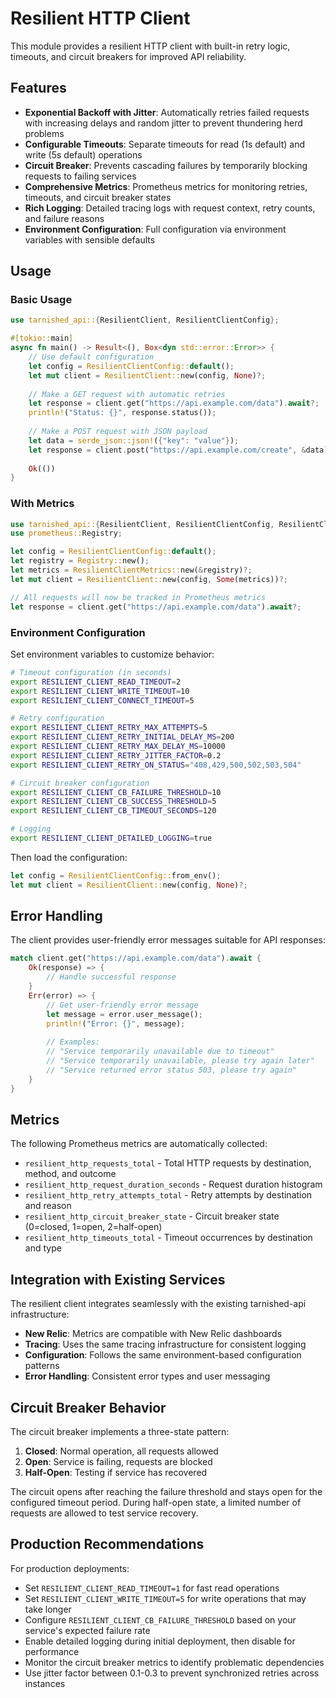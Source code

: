 # Resilient HTTP Client

This module provides a resilient HTTP client with built-in retry logic, timeouts, and circuit breakers for improved API reliability.

## Features

- **Exponential Backoff with Jitter**: Automatically retries failed requests with increasing delays and random jitter to prevent thundering herd problems
- **Configurable Timeouts**: Separate timeouts for read (1s default) and write (5s default) operations
- **Circuit Breaker**: Prevents cascading failures by temporarily blocking requests to failing services
- **Comprehensive Metrics**: Prometheus metrics for monitoring retries, timeouts, and circuit breaker states
- **Rich Logging**: Detailed tracing logs with request context, retry counts, and failure reasons
- **Environment Configuration**: Full configuration via environment variables with sensible defaults

## Usage

### Basic Usage

```rust
use tarnished_api::{ResilientClient, ResilientClientConfig};

#[tokio::main]
async fn main() -> Result<(), Box<dyn std::error::Error>> {
    // Use default configuration
    let config = ResilientClientConfig::default();
    let mut client = ResilientClient::new(config, None)?;
    
    // Make a GET request with automatic retries
    let response = client.get("https://api.example.com/data").await?;
    println!("Status: {}", response.status());
    
    // Make a POST request with JSON payload
    let data = serde_json::json!({"key": "value"});
    let response = client.post("https://api.example.com/create", &data).await?;
    
    Ok(())
}
```

### With Metrics

```rust
use tarnished_api::{ResilientClient, ResilientClientConfig, ResilientClientMetrics};
use prometheus::Registry;

let config = ResilientClientConfig::default();
let registry = Registry::new();
let metrics = ResilientClientMetrics::new(&registry)?;
let mut client = ResilientClient::new(config, Some(metrics))?;

// All requests will now be tracked in Prometheus metrics
let response = client.get("https://api.example.com/data").await?;
```

### Environment Configuration

Set environment variables to customize behavior:

```bash
# Timeout configuration (in seconds)
export RESILIENT_CLIENT_READ_TIMEOUT=2
export RESILIENT_CLIENT_WRITE_TIMEOUT=10
export RESILIENT_CLIENT_CONNECT_TIMEOUT=5

# Retry configuration
export RESILIENT_CLIENT_RETRY_MAX_ATTEMPTS=5
export RESILIENT_CLIENT_RETRY_INITIAL_DELAY_MS=200
export RESILIENT_CLIENT_RETRY_MAX_DELAY_MS=10000
export RESILIENT_CLIENT_RETRY_JITTER_FACTOR=0.2
export RESILIENT_CLIENT_RETRY_ON_STATUS="408,429,500,502,503,504"

# Circuit breaker configuration
export RESILIENT_CLIENT_CB_FAILURE_THRESHOLD=10
export RESILIENT_CLIENT_CB_SUCCESS_THRESHOLD=5
export RESILIENT_CLIENT_CB_TIMEOUT_SECONDS=120

# Logging
export RESILIENT_CLIENT_DETAILED_LOGGING=true
```

Then load the configuration:

```rust
let config = ResilientClientConfig::from_env();
let mut client = ResilientClient::new(config, None)?;
```

## Error Handling

The client provides user-friendly error messages suitable for API responses:

```rust
match client.get("https://api.example.com/data").await {
    Ok(response) => {
        // Handle successful response
    }
    Err(error) => {
        // Get user-friendly error message
        let message = error.user_message();
        println!("Error: {}", message);
        
        // Examples:
        // "Service temporarily unavailable due to timeout"
        // "Service temporarily unavailable, please try again later"
        // "Service returned error status 503, please try again"
    }
}
```

## Metrics

The following Prometheus metrics are automatically collected:

- `resilient_http_requests_total` - Total HTTP requests by destination, method, and outcome
- `resilient_http_request_duration_seconds` - Request duration histogram
- `resilient_http_retry_attempts_total` - Retry attempts by destination and reason
- `resilient_http_circuit_breaker_state` - Circuit breaker state (0=closed, 1=open, 2=half-open)
- `resilient_http_timeouts_total` - Timeout occurrences by destination and type

## Integration with Existing Services

The resilient client integrates seamlessly with the existing tarnished-api infrastructure:

- **New Relic**: Metrics are compatible with New Relic dashboards
- **Tracing**: Uses the same tracing infrastructure for consistent logging
- **Configuration**: Follows the same environment-based configuration patterns
- **Error Handling**: Consistent error types and user messaging

## Circuit Breaker Behavior

The circuit breaker implements a three-state pattern:

1. **Closed**: Normal operation, all requests allowed
2. **Open**: Service is failing, requests are blocked
3. **Half-Open**: Testing if service has recovered

The circuit opens after reaching the failure threshold and stays open for the configured timeout period. During half-open state, a limited number of requests are allowed to test service recovery.

## Production Recommendations

For production deployments:

- Set `RESILIENT_CLIENT_READ_TIMEOUT=1` for fast read operations
- Set `RESILIENT_CLIENT_WRITE_TIMEOUT=5` for write operations that may take longer
- Configure `RESILIENT_CLIENT_CB_FAILURE_THRESHOLD` based on your service's expected failure rate
- Enable detailed logging during initial deployment, then disable for performance
- Monitor the circuit breaker metrics to identify problematic dependencies
- Use jitter factor between 0.1-0.3 to prevent synchronized retries across instances